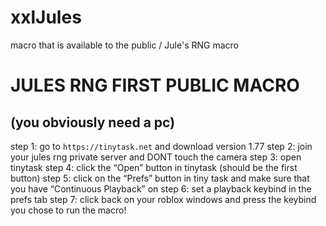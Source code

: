 # xxlJules
macro that is available to the public / Jule's RNG macro

# JULES RNG FIRST PUBLIC MACRO #
## (you obviously need a pc) ##
step 1: go to `https://tinytask.net` and download version 1.77
step 2: join your jules rng private server and DONT touch the camera
step 3: open tinytask
step 4: click the “Open” button in tinytask (should be the first button)
step 5: click on the “Prefs” button in tiny task and make sure that you have “Continuous Playback” on
step 6: set a playback keybind in the prefs tab
step 7: click back on your roblox windows and press the keybind you chose to run the macro!
